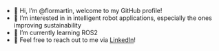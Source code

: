 - 👋 Hi, I’m @flormartin, welcome to my GitHub profile!
- 👀 I’m interested in in intelligent robot applications, especially the ones improving sustainability
- 🌱 I’m currently learning ROS2
- :speech_balloon: Feel free to reach out to me via [LinkedIn](https://www.linkedin.com/in/flomartineau)!
